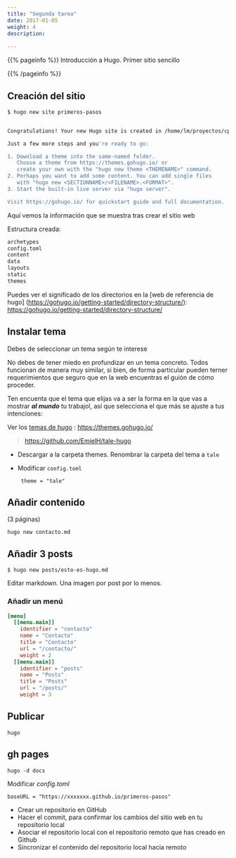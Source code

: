 ```yaml
---
title: "Segunda tarea"
date: 2017-01-05
weight: 4
description: 
  
---
```


{{% pageinfo %}}
Introducción a Hugo. Primer sitio sencillo

{{% /pageinfo %}}

## Creación del sitio

``` bash
$ hugo new site primeros-pasos


Congratulations! Your new Hugo site is created in /home/lm/proyectos/cpilosenlaces/primeros-pasos.

Just a few more steps and you're ready to go:

1. Download a theme into the same-named folder.
   Choose a theme from https://themes.gohugo.io/ or
   create your own with the "hugo new theme <THEMENAME>" command.
2. Perhaps you want to add some content. You can add single files
   with "hugo new <SECTIONNAME>/<FILENAME>.<FORMAT>".
3. Start the built-in live server via "hugo server".

Visit https://gohugo.io/ for quickstart guide and full documentation.

```
Aquí vemos la información que se muestra tras crear el sitio web

Estructura creada:

``` bash
archetypes
config.toml
content
data
layouts
static
themes
```
Puedes ver el significado de los directorios en la [web de referencia de hugo] (https://gohugo.io/getting-started/directory-structure/): https://gohugo.io/getting-started/directory-structure/

## Instalar tema

Debes de seleccionar un tema según te interese

No debes de tener miedo en profundizar en un tema concreto. Todos funcionan de manera muy similar, si bien, de forma particular pueden terner requerimientos que seguro que en la web encuentras el guión de cómo proceder.

Ten encuenta que el tema que elijas va a ser la forma en la que vas a mostrar ***al mundo*** tu trabajol, así que selecciona el que más se ajuste a tus intenciones:

Ver los [temas de hugo](https://themes.gohugo.io/) : https://themes.gohugo.io/

> https://github.com/EmielH/tale-hugo

* Descargar a la carpeta themes. Renombrar la carpeta del tema a `tale`

* Modificar `config.toml`

  ```
   theme = "tale"
  ```

## Añadir contenido
(3 páginas)

``` hugo new contacto.md ```

## Añadir 3 posts
``` $ hugo new posts/esto-es-hugo.md ```

Editar markdown. Una imagen por post por lo menos.

### Añadir un menú

```toml
[menu]
  [[menu.main]]
	identifier = "contacto"
	name = "Contacto"
	title = "Contacto"
	url = "/contacto/"
	weight = 2
  [[menu.main]]
	identifier = "posts"
	name = "Posts"
	title = "Posts"
	url = "/posts/"
	weight = 3
  ```

## Publicar

  ```
  hugo 
  ```

## gh pages

  `hugo -d docs`

Modificar *config.toml*

  ```
  baseURL = "https://xxxxxxx.github.io/primeros-pasos"
  ```

* Crear un repositorio en GitHub
* Hacer el commit, para confirmar los cambios del sitio web en tu repositorio local
* Asociar el repositorio local con el repositorio remoto que has creado en Github
* Sincronizar el contenido del repositorio local hacia remoto
